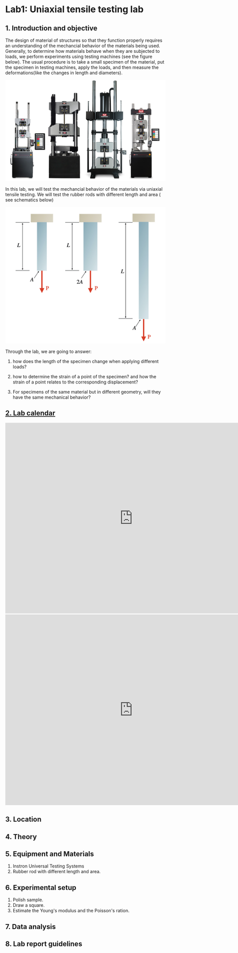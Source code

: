
# Lab1: Uniaxial tensile testing lab

## 1. Introduction and objective
The design of material of structures so that they function properly requires an understanding of the mechancial behavior of the materials being used. Generally, to determine how materials behave when they are subjected to loads, we perform experiments using testing machines (see the figure below). 
The usual procedure is to take a small specimen of the material, put the specimen in testing machines, apply the loads, and then measure the deformations(like the changes in length and diameters).

<img src="Instron.jpeg" alt="drawing" width="600"/>

In this lab, we will test the mechancial behavior of the materials via uniaxial tensile testing. We will test the rubber rods with different length and area ( see schematics below) 

<img src="lab1rod.jpeg" alt="drawing" width="600"/>


Through the lab, we are going to answer:
1. how does the length of the specimen change when applying different loads?

2. how to determine the strain of a point of the specimen? and how the strain of a point relates to the corresponding displacement?

3. For specimens of the same material but in different geometry, will they have the same mechanical behavior?




## [2. Lab calendar](https://calendar.google.com/calendar/embed?src=c_ftk0rj4uauudpfmcmm22plq5ig%40group.calendar.google.com&ctz=America%2FNew_York)

<iframe src="https://calendar.google.com/calendar/embed?src=c_ftk0rj4uauudpfmcmm22plq5ig%40group.calendar.google.com&ctz=America%2FNew_York" style="border: 0" width="800" height="600" frameborder="0" scrolling="no"></iframe>


<iframe src="https://calendar.google.com/calendar/embed?src=c_60mn2vn6tqnc8806keu1qto1ic%40group.calendar.google.com&ctz=America%2FNew_York" style="border: 0" width="800" height="600" frameborder="0" scrolling="no"></iframe>

## 3. Location


## 4. Theory




## 5. Equipment and Materials

1. Instron Universal Testing Systems
2. Rubber rod with different length and area.  


## 6. Experimental setup

1. Polish sample. 
2. Draw a square. 
3. Estimate the Young's modulus and the Poisson's ration. 

## 7. Data analysis


## 8. Lab report guidelines



